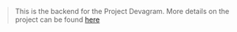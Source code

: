 > This is the backend for the Project Devagram.
> More details on the project can be found [here](https://github.com/dkp1903/devagram)
